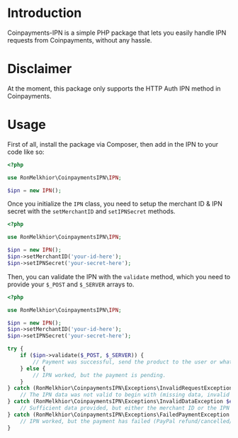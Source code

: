 # Introduction

Coinpayments-IPN is a simple PHP package that lets you easily handle IPN requests from Coinpayments, without any hassle.

# Disclaimer

At the moment, this package only supports the HTTP Auth IPN method in Coinpayments.

# Usage

First of all, install the package via Composer, then add in the IPN to your code like so:

```php
<?php

use RonMelkhior\CoinpaymentsIPN\IPN;

$ipn = new IPN();
```

Once you initialize the `IPN` class, you need to setup the merchant ID & IPN secret with the `setMerchantID` and `setIPNSecret` methods.

```php
<?php

use RonMelkhior\CoinpaymentsIPN\IPN;

$ipn = new IPN();
$ipn->setMerchantID('your-id-here');
$ipn->setIPNSecret('your-secret-here');
```

Then, you can validate the IPN with the `validate` method, which you need to provide your `$_POST` and `$_SERVER` arrays to.


```php
<?php

use RonMelkhior\CoinpaymentsIPN\IPN;

$ipn = new IPN();
$ipn->setMerchantID('your-id-here');
$ipn->setIPNSecret('your-secret-here');

try {
    if ($ipn->validate($_POST, $_SERVER)) {
        // Payment was successful, send the product to the user or whatever here.
    } else {
        // IPN worked, but the payment is pending.
    }
} catch (RonMelkhior\CoinpaymentsIPN\Exceptions\InvalidRequestException $e) {
    // The IPN data was not valid to begin with (missing data, invalid IPN method).
} catch (RonMelkhior\CoinpaymentsIPN\Exceptions\InvalidDataException $e) {
    // Sufficient data provided, but either the merchant ID or the IPN secret didn't match.
} catch (RonMelkhior\CoinpaymentsIPN\Exceptions\FailedPaymentException $e) {
    // IPN worked, but the payment has failed (PayPal refund/cancelled/timed out).
}
```
